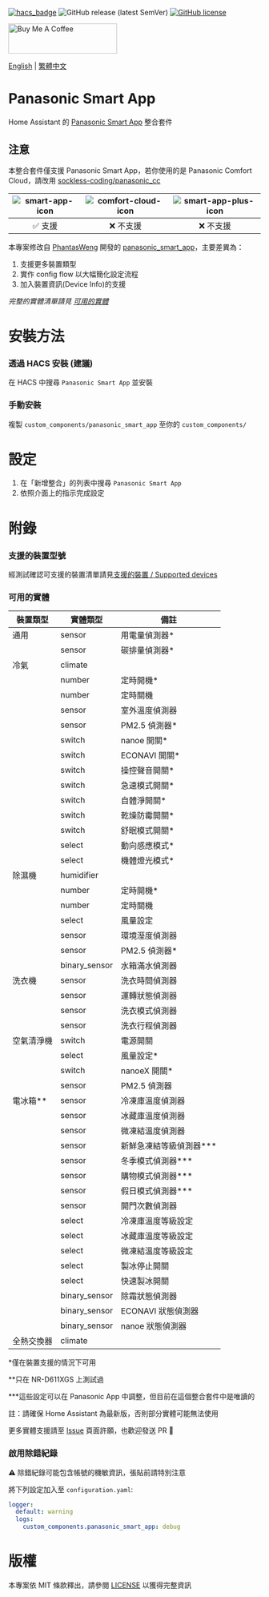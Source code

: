 [![hacs_badge](https://img.shields.io/badge/HACS-Default-orange.svg?style=for-the-badge)](https://github.com/custom-components/hacs)
![GitHub release (latest SemVer)](https://img.shields.io/github/v/release/osk2/panasonic_smart_app?style=for-the-badge)
[![GitHub license](https://img.shields.io/github/license/osk2/panasonic_smart_app?style=for-the-badge)](https://github.com/osk2/panasonic_smart_app/blob/master/LICENSE)

<a href="https://www.buymeacoffee.com/osk2" target="_blank"><img src="https://cdn.buymeacoffee.com/buttons/v2/default-yellow.png" alt="Buy Me A Coffee" style="height: 60px !important;width: 217px !important;" ></a>

[English](README.md) | [繁體中文](README-zh.md)

# Panasonic Smart App

Home Assistant 的 [Panasonic Smart App](https://play.google.com/store/apps/details?id=com.panasonic.smart&hl=zh_TW&gl=US) 整合套件

## 注意

本整合套件僅支援 Panasonic Smart App，若你使用的是 Panasonic Comfort Cloud，請改用 [sockless-coding/panasonic_cc](https://github.com/sockless-coding/panasonic_cc)

| ![smart-app-icon](https://raw.githubusercontent.com/osk2/panasonic_smart_app/master/assets/smart-app-icon.png) | ![comfort-cloud-icon](https://raw.githubusercontent.com/osk2/panasonic_smart_app/master/assets/comfort-cloud-icon.png) | ![smart-app-plus-icon](https://raw.githubusercontent.com/osk2/panasonic_smart_app/master/assets/smart-app-plus-icon.jpg) |
| :--: | :--: | :--: |
| ✅ 支援 | ❌ 不支援 | ❌ 不支援 |

本專案修改自 [PhantasWeng](https://github.com/PhantasWeng/) 開發的 [panasonic_smart_app](https://github.com/PhantasWeng/panasonic_smart_app)，主要差異為：

1. 支援更多裝置類型
2. 實作 config flow 以大幅簡化設定流程
3. 加入裝置資訊(Device Info)的支援

_完整的實體清單請見 [可用的實體](#可用的實體)_

# 安裝方法

### 透過 HACS 安裝 (建議)

在 HACS 中搜尋 `Panasonic Smart App` 並安裝

### 手動安裝

複製 `custom_components/panasonic_smart_app` 至你的 `custom_components/`

# 設定

1. 在「新增整合」的列表中搜尋 `Panasonic Smart App`
2. 依照介面上的指示完成設定

# 附錄

### 支援的裝置型號

經測試確認可支援的裝置清單請見[支援的裝置 / Supported devices](https://github.com/osk2/panasonic_smart_app/discussions/42)

### 可用的實體

| 裝置類型   | 實體類型      | 備註                       |
| ---------- | ------------- | -------------------------- |
| 通用       | sensor        | 用電量偵測器\*             |
|            | sensor        | 碳排量偵測器\*             |
| 冷氣       | climate       |                            |
|            | number        | 定時開機\*                 |
|            | number        | 定時關機                   |
|            | sensor        | 室外溫度偵測器             |
|            | sensor        | PM2.5 偵測器\*             |
|            | switch        | nanoe 開關\*               |
|            | switch        | ECONAVI 開關\*             |
|            | switch        | 操控聲音開關\*             |
|            | switch        | 急速模式開關\*             |
|            | switch        | 自體淨開關\*               |
|            | switch        | 乾燥防霉開關\*             |
|            | switch        | 舒眠模式開關\*             |
|            | select        | 動向感應模式\*             |
|            | select        | 機體燈光模式\*             |
| 除濕機     | humidifier    |                            |
|            | number        | 定時開機\*                 |
|            | number        | 定時關機                   |
|            | select        | 風量設定                   |
|            | sensor        | 環境溼度偵測器             |
|            | sensor        | PM2.5 偵測器\*             |
|            | binary_sensor | 水箱滿水偵測器             |
| 洗衣機     | sensor        | 洗衣時間偵測器             |
|            | sensor        | 運轉狀態偵測器             |
|            | sensor        | 洗衣模式偵測器             |
|            | sensor        | 洗衣行程偵測器             |
| 空氣清淨機 | switch        | 電源開關                   |
|            | select        | 風量設定\*                 |
|            | switch        | nanoeX 開關\*              |
|            | sensor        | PM2.5 偵測器               |
| 電冰箱\**  | sensor        | 冷凍庫溫度偵測器           |
|            | sensor        | 冰藏庫溫度偵測器           |
|            | sensor        | 微凍結溫度偵測器           |
|            | sensor        | 新鮮急凍結等級偵測器\*\*\* |
|            | sensor        | 冬季模式偵測器\*\*\*       |
|            | sensor        | 購物模式偵測器\*\*\*       |
|            | sensor        | 假日模式偵測器\*\*\*       |
|            | sensor        | 開門次數偵測器             |
|            | select        | 冷凍庫溫度等級設定         |
|            | select        | 冰藏庫溫度等級設定         |
|            | select        | 微凍結溫度等級設定         |
|            | select        | 製冰停止開關               |
|            | select        | 快速製冰開關               |
|            | binary_sensor | 除霜狀態偵測器             |
|            | binary_sensor | ECONAVI 狀態偵測器         |
|            | binary_sensor | nanoe 狀態偵測器           |
| 全熱交換器 | climate       |                            |

\*僅在裝置支援的情況下可用

\*\*只在 NR-D611XGS 上測試過

\*\*\*這些設定可以在 Panasonic App 中調整，但目前在這個整合套件中是唯讀的

註：請確保 Home Assistant 為最新版，否則部分實體可能無法使用

更多實體支援請至 [Issue](https://github.com/osk2/panasonic_smart_app/issues) 頁面許願，也歡迎發送 PR 💪

### 啟用除錯紀錄

⚠️ 除錯紀錄可能包含帳號的機敏資訊，張貼前請特別注意

將下列設定加入至 `configuration.yaml`:

```yaml
logger:
  default: warning
  logs:
    custom_components.panasonic_smart_app: debug
```

# 版權

本專案依 MIT 條款釋出，請參閱 [LICENSE](LICENSE) 以獲得完整資訊

